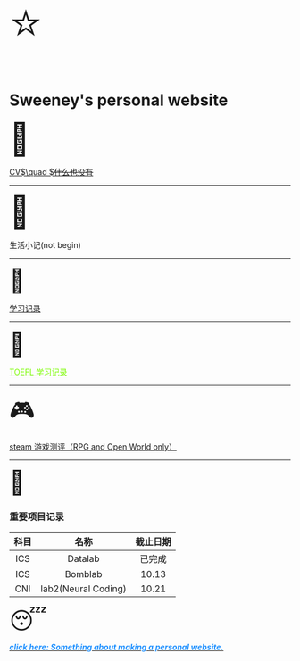 <span style="font-size: 6em;">⭐</span>

# Sweeney's personal website

<span style="font-size: 4em;">:man:</span>

[CV$\quad $~~什么也没有~~](./CV/)

---

<span style="font-size: 4em;">:sunrise_over_mountains:</span>

生活小记(not begin)

---

<span style="font-size: 3em;">:pencil:</span>

[学习记录](./学习记录)

---

<span style="font-size: 3em;">:rainbow:</span>

[<font color=LawnGreen>TOEFL 学习记录</font>](./TOEFL)

---

<span style="font-size: 3em;">:video_game:</span>

[steam 游戏测评（RPG and Open World only）](./GameEvaluation)


---

<span style="font-size: 3em;">:date:</span>

### 重要项目记录 
| 科目 | 名称         | 截止日期 |
|:----:|:------------:|:-------:|
| ICS  | Datalab     | 已完成   |
| ICS  | Bomblab     | 10.13   |
| CNI  | lab2(Neural Coding) | 10.21   |

<span style="font-size: 3em;">:sleeping:</span>

[***<font color=DodgerBlue>click here: Something about making a personal website.</font>***](info.pdf)
